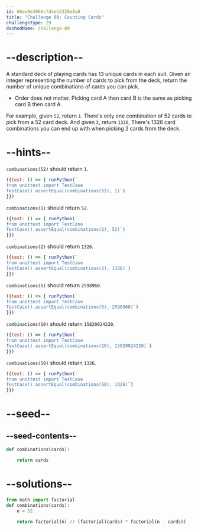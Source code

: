 ```yaml
---
id: 68ee9e3066cfd4eb2328e8a8
title: "Challenge 89: Counting Cards"
challengeType: 29
dashedName: challenge-89
---
```


# --description--

A standard deck of playing cards has 13 unique cards in each suit. Given an integer representing the number of cards to pick from the deck, return the number of unique combinations of cards you can pick.

- Order does not matter. Picking card A then card B is the same as picking card B then card A.

For example, given `52`, return `1`. There's only one combination of 52 cards to pick from a 52 card deck. And given `2`, return `1326`, There's 1326 card combinations you can end up with when picking 2 cards from the deck.

# --hints--

`combinations(52)` should return `1`.

```js
({test: () => { runPython(`
from unittest import TestCase
TestCase().assertEqual(combinations(52), 1)`)
}})
```

`combinations(1)` should return `52`.

```js
({test: () => { runPython(`
from unittest import TestCase
TestCase().assertEqual(combinations(1), 52)`)
}})
```

`combinations(2)` should return `1326`.

```js
({test: () => { runPython(`
from unittest import TestCase
TestCase().assertEqual(combinations(2), 1326)`)
}})
```

`combinations(5)` should return `2598960`.

```js
({test: () => { runPython(`
from unittest import TestCase
TestCase().assertEqual(combinations(5), 2598960)`)
}})
```

`combinations(10)` should return `15820024220`.

```js
({test: () => { runPython(`
from unittest import TestCase
TestCase().assertEqual(combinations(10), 15820024220)`)
}})
```

`combinations(50)` should return `1326`.

```js
({test: () => { runPython(`
from unittest import TestCase
TestCase().assertEqual(combinations(50), 1326)`)
}})
```

# --seed--

## --seed-contents--

```py
def combinations(cards):

    return cards
```

# --solutions--

```py
from math import factorial
def combinations(cards):
    n = 52
    
    return factorial(n) // (factorial(cards) * factorial(n - cards))
```
